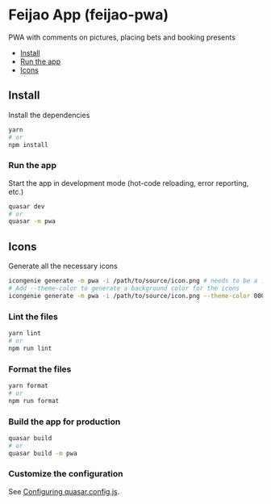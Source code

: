 # Feijao App (feijao-pwa)

PWA with comments on pictures, placing bets and booking presents

- [Install](#install)
- [Run the app](#run-the-app)
- [Icons](#icons)

## Install

Install the dependencies

```bash
yarn
# or
npm install
```

### Run the app

Start the app in development mode (hot-code reloading, error reporting, etc.)

```bash
quasar dev
# or
quasar -m pwa
```

## Icons

Generate all the necessary icons

```bash
icongenie generate -m pwa -i /path/to/source/icon.png # needs to be a .png file
# Add --theme-color to generate a background color for the icons
icongenie generate -m pwa -i /path/to/source/icon.png --theme-color 000 # background color will be black
```

### Lint the files

```bash
yarn lint
# or
npm run lint
```

### Format the files

```bash
yarn format
# or
npm run format
```


### Build the app for production

```bash
quasar build
# or
quasar build -m pwa
```

### Customize the configuration

See [Configuring quasar.config.js](https://v2.quasar.dev/quasar-cli-vite/quasar-config-js).
